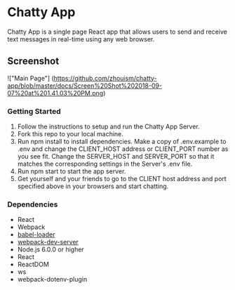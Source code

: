 Chatty App
=====================
Chatty App is a single page React app that allows users to send and receive text messages in real-time using any web browser.

## Screenshot
!["Main Page"] (https://github.com/zhouism/chatty-app/blob/master/docs/Screen%20Shot%202018-09-07%20at%201.41.03%20PM.png)

### Getting Started
1. Follow the instructions to setup and run the Chatty App Server.
2. Fork this repo to your local machine.
3. Run npm install to install dependencies.
Make a copy of .env.example to .env and change the CLIENT_HOST address or CLIENT_PORT number as you see fit. Change the SERVER_HOST and SERVER_PORT so that it matches the corresponding settings in the Server's .env file.
4. Run npm start to start the app server.
5. Get yourself and your friends to go to the CLIENT host address and port specified above in your browsers and start chatting.

### Dependencies

* React
* Webpack
* [babel-loader](https://github.com/babel/babel-loader)
* [webpack-dev-server](https://github.com/webpack/webpack-dev-server)
* Node.js 6.0.0 or higher
* React
* ReactDOM
* ws
* webpack-dotenv-plugin
